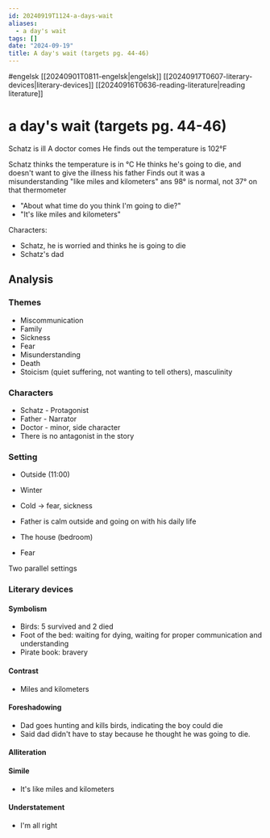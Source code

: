 ```yaml
---
id: 20240919T1124-a-days-wait
aliases:
  - a day's wait
tags: []
date: "2024-09-19"
title: A day's wait (targets pg. 44-46)
---
```


#engelsk [[20240901T0811-engelsk|engelsk]] [[20240917T0607-literary-devices|literary-devices]] [[20240916T0636-reading-literature|reading literature]]

# a day's wait (targets pg. 44-46)

Schatz is ill
A doctor comes
He finds out the temperature is 102°F

Schatz thinks the temperature is in °C
He thinks he's going to die, and doesn't want to give the illness his father
Finds out it was a misunderstanding "like miles and kilometers" ans 98° is normal, not 37° on that thermometer

- "About what time do you think I'm going to die?"
- "It's like miles and kilometers"

Characters:

- Schatz, he is worried and thinks he is going to die
- Schatz's dad

## Analysis

### Themes

- Miscommunication
- Family
- Sickness
- Fear
- Misunderstanding
- Death
- Stoicism (quiet suffering, not wanting to tell others), masculinity

### Characters

- Schatz - Protagonist
- Father - Narrator
- Doctor - minor, side character
- There is no antagonist in the story

### Setting

- Outside (11:00)
- Winter
- Cold -> fear, sickness
- Father is calm outside and going on with his daily life

- The house (bedroom)
- Fear

Two parallel settings

### Literary devices

#### Symbolism

- Birds: 5 survived and 2 died
- Foot of the bed: waiting for dying, waiting for proper communication and understanding
- Pirate book: bravery

#### Contrast

- Miles and kilometers

#### Foreshadowing

- Dad goes hunting and kills birds, indicating the boy could die
- Said dad didn't have to stay because he thought he was going to die.

#### Alliteration

#### Simile

- It's like miles and kilometers

#### Understatement

- I'm all right
